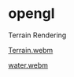# opengl
Terrain Rendering

[Terrain.webm](https://github.com/AntonMoyseychuk/opengl/assets/108875469/e85c91c9-1c98-40b2-a241-46b24d626564)

[water.webm](https://github.com/AntonMoyseychuk/opengl/assets/108875469/e265e227-3e61-402d-bc06-bbb292d8b350)